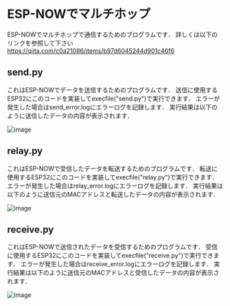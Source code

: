 # ESP-NOWでマルチホップ
ESP-NOWでマルチホップで通信するためのプログラムです．
詳しくは以下のリンクを参照して下さい
https://qiita.com/c0a21086/items/b97d6045244d901c46f6
## send.py
これはESP-NOWでデータを送信するためのプログラムです．
送信に使用するESP32にこのコードを実装してexecfile("send.py")で実行できます．
エラーが発生した場合はsend_error.logにエラーログを記録します．
実行結果は以下のように送信したデータの内容が表示されます．

![image](https://github.com/user-attachments/assets/5fe33726-c014-49e0-bb70-e21ae356c9ca)
## relay.py
これはESP-NOWで受信したデータを転送するためのプログラムです．
転送に使用するESP32にこのコードを実装してexecfile("relay.py")で実行できます．
エラーが発生した場合はrelay_error.logにエラーログを記録します．
実行結果は以下のように送信元のMACアドレスと転送したデータの内容が表示されます．

![image](https://github.com/user-attachments/assets/756c0a39-ecb7-4261-ab53-723bba8fbe53)
## receive.py
これはESP-NOWで送信されたデータを受信するためのプログラムです．
受信に使用するESP32にこのコードを実装してexecfile("receive.py")で実行できます．
エラーが発生した場合はreceive_error.logにエラーログを記録します．
実行結果は以下のように送信元のMACアドレスと受信したデータの内容が表示されます．

![image](https://github.com/user-attachments/assets/6d93cc72-7290-47f0-b24d-5a934118b13b)

